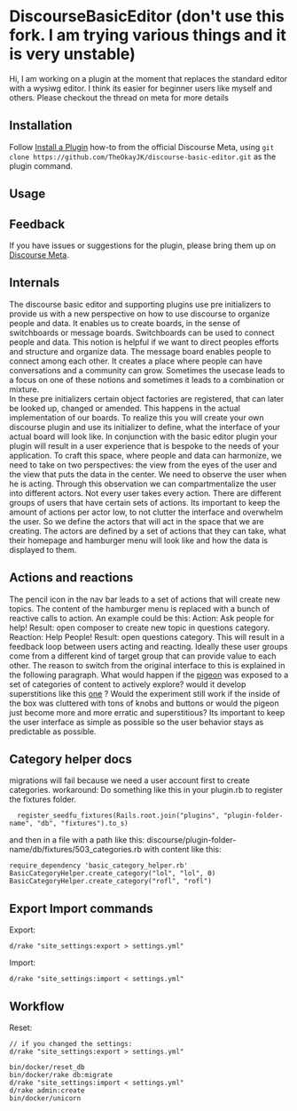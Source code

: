 # DiscourseBasicEditor (don't use this fork. I am trying various things and it is very unstable)

Hi, I am working on a plugin at the moment that replaces the standard editor with a wysiwg editor. I think its easier for beginner users like myself and others.  Please checkout the thread on meta for more details

## Installation

Follow [Install a Plugin](https://meta.discourse.org/t/install-a-plugin/19157)
how-to from the official Discourse Meta, using `git clone https://github.com/TheOkayJK/discourse-basic-editor.git`
as the plugin command.

## Usage

## Feedback

If you have issues or suggestions for the plugin, please bring them up on
[Discourse Meta](https://meta.discourse.org/t/discourse-basic-editor-beginner-friendly-composer/159431).

## Internals

The discourse basic editor and supporting plugins use pre initializers to provide us with a new perspective on how to use discourse to organize people and data.
It enables us to create boards, in the sense of switchboards or message boards.
Switchboards can be used to connect people and data. This notion is helpful if we want to direct peoples efforts and structure and organize data.
The message board enables people to connect among each other. It creates a place where people can have conversations and a community can grow.
Sometimes the usecase leads to a focus on one of these notions and sometimes it leads to a combination or mixture.  
In these pre initializers certain object factories are registered, that can later be looked up, changed or amended. This happens in the actual implementation of our boards. To realize this you will create your own discourse plugin and use its initializer to define, what the interface of your actual board will look like. In conjunction with the basic editor plugin your plugin will result in a user experience that is bespoke to the needs of your application.
To craft this space, where people and data can harmonize, we need to take on two perspectives: the view from the eyes of the user and the view that puts the data in the center. We need to observe the user when he is acting. Through this observation we can compartmentalize the user into different actors. Not every user takes every action. There are different groups of users that have certain sets of actions. Its important to keep the amount of actions per actor low, to not clutter the interface and overwhelm the user.
So we define the actors that will act in the space that we are creating. The actors are defined by a set of actions that they can take, what their homepage and hamburger menu will look like and how the data is displayed to them.

## Actions and reactions

The pencil icon in the nav bar leads to a set of actions that will create new topics. The content of the hamburger menu is replaced with a bunch of reactive calls to action.
An example could be this: Action: Ask people for help! Result: open composer to create new topic in questions category. Reaction: Help People! Result: open questions category.
This will result in a feedback loop between users acting and reacting. Ideally these user groups come from a different kind of target group that can provide value to each other. The reason to switch from the original interface to this is explained in the following paragraph.
What would happen if the [pigeon](https://www.youtube.com/watch?v=I_ctJqjlrHA) was exposed to a set of categories of content to actively explore? would it develop superstitions like this [one](https://www.youtube.com/watch?v=8uPmeWiFTIw) ? Would the experiment still work if the inside of the box was cluttered with tons of knobs and buttons or would the pigeon just become more and more erratic and superstitious?
Its important to keep the user interface as simple as possible so the user behavior stays as predictable as possible.

## Category helper docs

migrations will fail because we need a user account first to create categories. workaround:
Do something like this in your plugin.rb to register the fixtures folder.

```
  register_seedfu_fixtures(Rails.root.join("plugins", "plugin-folder-name", "db", "fixtures").to_s)
```

and then in a file with a path like this: discourse/plugin-folder-name/db/fixtures/503_categories.rb
with content like this:

```
require_dependency 'basic_category_helper.rb'
BasicCategoryHelper.create_category("lol", "lol", 0)
BasicCategoryHelper.create_category("rofl", "rofl")

```

## Export  Import commands

Export:

```
d/rake "site_settings:export > settings.yml"
```

Import:

```
d/rake "site_settings:import < settings.yml"
```

## Workflow

Reset:

```
// if you changed the settings:
d/rake "site_settings:export > settings.yml"

bin/docker/reset_db
bin/docker/rake db:migrate
d/rake "site_settings:import < settings.yml"
d/rake admin:create
bin/docker/unicorn
```

